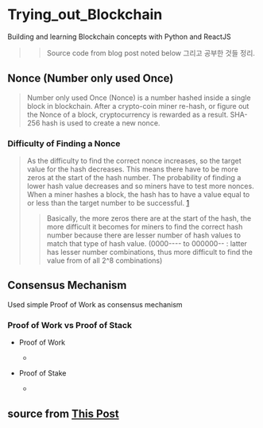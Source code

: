 # Trying_out_Blockchain
Building and learning Blockchain concepts with Python and ReactJS
>> Source code from blog post noted below
그리고 공부한 것들 정리.

## Nonce (Number only used Once)
> Number only used Once (Nonce) is a number hashed inside a single block in blockchain. After a crypto-coin miner re-hash, or figure out the Nonce of a block, cryptocurrency is rewarded as a result. SHA-256 hash is used to create a new nonce.

### Difficulty of Finding a Nonce
> As the difficulty to find the correct nonce increases, so the target value for the hash decreases. This means there have to be more zeros at the start of the hash number. The probability of finding a lower hash value decreases and so miners have to test more nonces. When a miner hashes a block, the hash has to have a value equal to or less than the target number to be successful. [1](https://coincentral.com/what-is-a-nonce-proof-of-work/)
>> Basically, the more zeros there are at the start of the hash, the more difficult it becomes for miners to find the correct hash number because there are lesser number of hash values to match that type of hash value. (0000---- to 000000-- : latter has lesser number combinations, thus more difficult to find the value from of all 2^8 combinations)

## Consensus Mechanism
Used simple Proof of Work as consensus mechanism
### Proof of Work vs Proof of Stack
 - Proof of Work
    - >
 - Proof of Stake
    - > 

## source from [This Post](https://medium.com/@MKGOfficial/build-a-simple-blockchain-cryptocurrency-with-python-django-web-framework-reactjs-f1aebd50b6c)